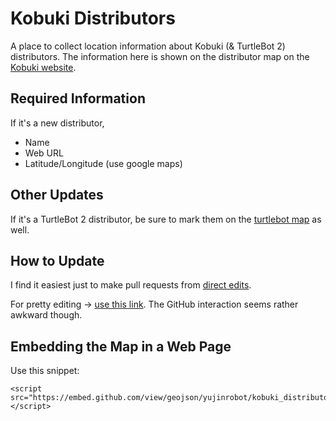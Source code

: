 Kobuki Distributors
===================

A place to collect location information about Kobuki (& TurtleBot 2) distributors. The information here is shown on the distributor map on the [Kobuki website](http://kobuki.yujinrobot.com/home-en/store/).

Required Information
--------------------

If it's a new distributor,

* Name
* Web URL
* Latitude/Longitude (use google maps)

Other Updates
-------------

If it's a TurtleBot 2 distributor, be sure to mark them on the [turtlebot map](https://github.com/turtlebot/map) as well.

How to Update
-------------

I find it easiest just to make pull requests from [direct edits](https://github.com/yujinrobot/kobuki_distributors/edit/master/Distributors.geojson).

For pretty editing -> [use this link](http://geojson.io/#id=github:yujinrobot/kobuki_distributors/blob/master/Distributors.geojson). The GitHub interaction seems rather awkward though. 



Embedding the Map in a Web Page
-------------------------------

Use this snippet:

```
<script src="https://embed.github.com/view/geojson/yujinrobot/kobuki_distributors/master/Distributors.geojson"></script>
```
